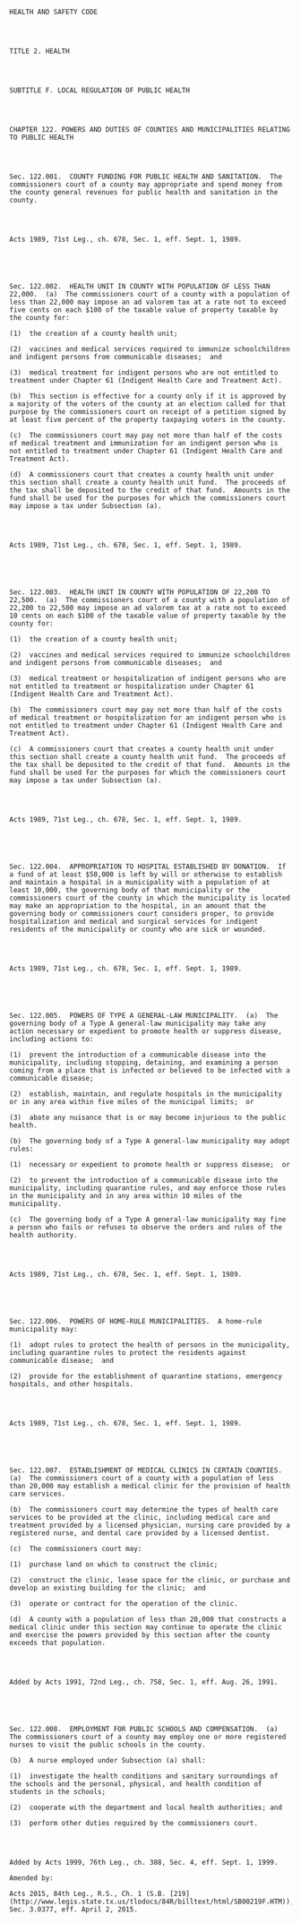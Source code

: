 ﻿
    
    
    	
    					
    
    
    HEALTH AND SAFETY CODE
    
      
    
    
    TITLE 2. HEALTH
    
      
    
    
    SUBTITLE F. LOCAL REGULATION OF PUBLIC HEALTH
    
      
    
    
    CHAPTER 122. POWERS AND DUTIES OF COUNTIES AND MUNICIPALITIES RELATING TO PUBLIC HEALTH
    
      
    
    
    Sec. 122.001.  COUNTY FUNDING FOR PUBLIC HEALTH AND SANITATION.  The commissioners court of a county may appropriate and spend money from the county general revenues for public health and sanitation in the county.
    
    
    
    
    Acts 1989, 71st Leg., ch. 678, Sec. 1, eff. Sept. 1, 1989.
    
    
    
    
    
    Sec. 122.002.  HEALTH UNIT IN COUNTY WITH POPULATION OF LESS THAN 22,000.  (a)  The commissioners court of a county with a population of less than 22,000 may impose an ad valorem tax at a rate not to exceed five cents on each $100 of the taxable value of property taxable by the county for:
    
    (1)  the creation of a county health unit; 
    
    (2)  vaccines and medical services required to immunize schoolchildren and indigent persons from communicable diseases;  and
    
    (3)  medical treatment for indigent persons who are not entitled to treatment under Chapter 61 (Indigent Health Care and Treatment Act).
    
    (b)  This section is effective for a county only if it is approved by a majority of the voters of the county at an election called for that purpose by the commissioners court on receipt of a petition signed by at least five percent of the property taxpaying voters in the county.
    
    (c)  The commissioners court may pay not more than half of the costs of medical treatment and immunization for an indigent person who is not entitled to treatment under Chapter 61 (Indigent Health Care and Treatment Act).
    
    (d)  A commissioners court that creates a county health unit under this section shall create a county health unit fund.  The proceeds of the tax shall be deposited to the credit of that fund.  Amounts in the fund shall be used for the purposes for which the commissioners court may impose a tax under Subsection (a).
    
    
    
    
    Acts 1989, 71st Leg., ch. 678, Sec. 1, eff. Sept. 1, 1989.
    
    
    
    
    
    Sec. 122.003.  HEALTH UNIT IN COUNTY WITH POPULATION OF 22,200 TO 22,500.  (a)  The commissioners court of a county with a population of 22,200 to 22,500 may impose an ad valorem tax at a rate not to exceed 10 cents on each $100 of the taxable value of property taxable by the county for:
    
    (1)  the creation of a county health unit; 
    
    (2)  vaccines and medical services required to immunize schoolchildren and indigent persons from communicable diseases;  and
    
    (3)  medical treatment or hospitalization of indigent persons who are not entitled to treatment or hospitalization under Chapter 61 (Indigent Health Care and Treatment Act).
    
    (b)  The commissioners court may pay not more than half of the costs of medical treatment or hospitalization for an indigent person who is not entitled to treatment under Chapter 61 (Indigent Health Care and Treatment Act).
    
    (c)  A commissioners court that creates a county health unit under this section shall create a county health unit fund.  The proceeds of the tax shall be deposited to the credit of that fund.  Amounts in the fund shall be used for the purposes for which the commissioners court may impose a tax under Subsection (a).
    
    
    
    
    Acts 1989, 71st Leg., ch. 678, Sec. 1, eff. Sept. 1, 1989.
    
    
    
    
    
    Sec. 122.004.  APPROPRIATION TO HOSPITAL ESTABLISHED BY DONATION.  If a fund of at least $50,000 is left by will or otherwise to establish and maintain a hospital in a municipality with a population of at least 10,000, the governing body of that municipality or the commissioners court of the county in which the municipality is located may make an appropriation to the hospital, in an amount that the governing body or commissioners court considers proper, to provide hospitalization and medical and surgical services for indigent residents of the municipality or county who are sick or wounded.
    
    
    
    
    Acts 1989, 71st Leg., ch. 678, Sec. 1, eff. Sept. 1, 1989.
    
    
    
    
    
    Sec. 122.005.  POWERS OF TYPE A GENERAL-LAW MUNICIPALITY.  (a)  The governing body of a Type A general-law municipality may take any action necessary or expedient to promote health or suppress disease, including actions to:
    
    (1)  prevent the introduction of a communicable disease into the municipality, including stopping, detaining, and examining a person coming from a place that is infected or believed to be infected with a communicable disease; 
    
    (2)  establish, maintain, and regulate hospitals in the municipality or in any area within five miles of the municipal limits;  or
    
    (3)  abate any nuisance that is or may become injurious to the public health.
    
    (b)  The governing body of a Type A general-law municipality may adopt rules:
    
    (1)  necessary or expedient to promote health or suppress disease;  or
    
    (2)  to prevent the introduction of a communicable disease into the municipality, including quarantine rules, and may enforce those rules in the municipality and in any area within 10 miles of the municipality.
    
    (c)  The governing body of a Type A general-law municipality may fine a person who fails or refuses to observe the orders and rules of the health authority.
    
    
    
    
    Acts 1989, 71st Leg., ch. 678, Sec. 1, eff. Sept. 1, 1989.
    
    
    
    
    
    Sec. 122.006.  POWERS OF HOME-RULE MUNICIPALITIES.  A home-rule municipality may:
    
    (1)  adopt rules to protect the health of persons in the municipality, including quarantine rules to protect the residents against communicable disease;  and
    
    (2)  provide for the establishment of quarantine stations, emergency hospitals, and other hospitals.
    
    
    
    
    Acts 1989, 71st Leg., ch. 678, Sec. 1, eff. Sept. 1, 1989.
    
    
    
    
    
    Sec. 122.007.  ESTABLISHMENT OF MEDICAL CLINICS IN CERTAIN COUNTIES.  (a)  The commissioners court of a county with a population of less than 20,000 may establish a medical clinic for the provision of health care services.  
    
    (b)  The commissioners court may determine the types of health care services to be provided at the clinic, including medical care and treatment provided by a licensed physician, nursing care provided by a registered nurse, and dental care provided by a licensed dentist.
    
    (c)  The commissioners court may:
    
    (1)  purchase land on which to construct the clinic;
    
    (2)  construct the clinic, lease space for the clinic, or purchase and develop an existing building for the clinic;  and
    
    (3)  operate or contract for the operation of the clinic.
    
    (d)  A county with a population of less than 20,000 that constructs a medical clinic under this section may continue to operate the clinic and exercise the powers provided by this section after the county exceeds that population.
    
    
    
    
    Added by Acts 1991, 72nd Leg., ch. 758, Sec. 1, eff. Aug. 26, 1991.
    
    
    
    
    
    Sec. 122.008.  EMPLOYMENT FOR PUBLIC SCHOOLS AND COMPENSATION.  (a)  The commissioners court of a county may employ one or more registered nurses to visit the public schools in the county.
    
    (b)  A nurse employed under Subsection (a) shall:
    
    (1)  investigate the health conditions and sanitary surroundings of the schools and the personal, physical, and health condition of students in the schools;
    
    (2)  cooperate with the department and local health authorities; and
    
    (3)  perform other duties required by the commissioners court.
    
    
    
    
    Added by Acts 1999, 76th Leg., ch. 388, Sec. 4, eff. Sept. 1, 1999.
    
    Amended by: 
    
    Acts 2015, 84th Leg., R.S., Ch. 1 (S.B. [219](http://www.legis.state.tx.us/tlodocs/84R/billtext/html/SB00219F.HTM)), Sec. 3.0377, eff. April 2, 2015.
    
    
    
    
    				

